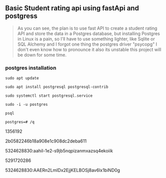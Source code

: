 ## Basic Student rating api using fastApi and postgress

>As you can see, the plan is to use fast API to create a student rating API and store the data in a Postgres database, but installing Postgres in Linux is a pain, so I'll have to use something lighter, like Sqlite or SQL Alchemy and I forgot one thing the postgres driver "psycopg" I don't even know how to pronounce it also its unstable this project will be down for some time.

### postgres installation
```
sudo apt update
```
```
sudo apt install postgresql postgresql-contrib
```
```
sudo systemctl start postgresql.service
```
```
sudo -i -u postgres
```
```
psql
```
```
postgres=# /q
```

1356192

2b0582246b18a908e1c908dc2deba611 

5324628830:aahil-1e2-s9jb5nqpizanmxazsq4ekoiik

5291720286

5324628830:AAERn2LmIDx2EjjKELBOSj8av6lx1biND0g
